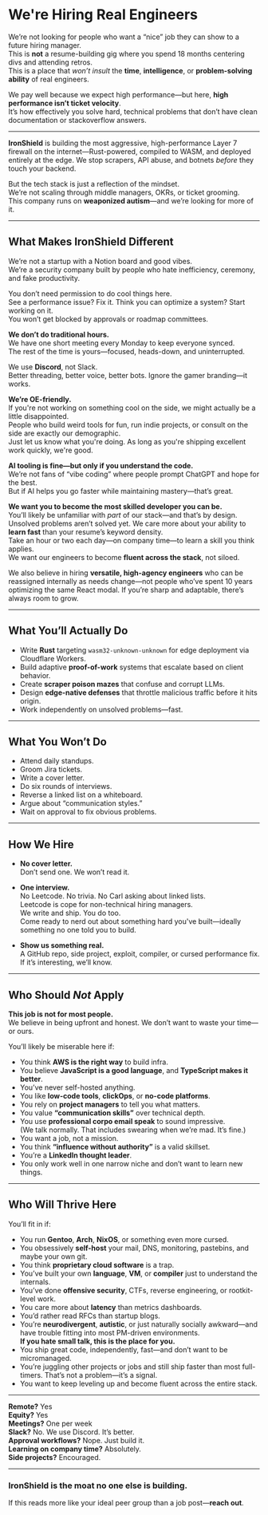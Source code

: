 # We're Hiring Real Engineers
We’re not looking for people who want a “nice” job they can show to a future hiring manager.  
This is **not** a resume-building gig where you spend 18 months centering divs and attending retros.  
This is a place that *won’t insult* the **time**, **intelligence**, or **problem-solving ability** of real engineers.

We pay well because we expect high performance—but here, **high performance isn’t ticket velocity**.  
It’s how effectively you solve hard, technical problems that don’t have clean documentation or stackoverflow answers.

---

**IronShield** is building the most aggressive, high-performance Layer 7 firewall on the internet—Rust-powered, compiled to WASM, and deployed entirely at the edge. We stop scrapers, API abuse, and botnets *before* they touch your backend.

But the tech stack is just a reflection of the mindset.  
We’re not scaling through middle managers, OKRs, or ticket grooming.  
This company runs on **weaponized autism**—and we’re looking for more of it.

---

## What Makes IronShield Different

We’re not a startup with a Notion board and good vibes.  
We’re a security company built by people who hate inefficiency, ceremony, and fake productivity.

You don’t need permission to do cool things here.  
See a performance issue? Fix it. Think you can optimize a system? Start working on it.  
You won’t get blocked by approvals or roadmap committees.

**We don’t do traditional hours.**  
We have one short meeting every Monday to keep everyone synced.  
The rest of the time is yours—focused, heads-down, and uninterrupted.

We use **Discord**, not Slack.  
Better threading, better voice, better bots. Ignore the gamer branding—it works.

**We’re OE-friendly.**  
If you're not working on something cool on the side, we might actually be a little disappointed.  
People who build weird tools for fun, run indie projects, or consult on the side are exactly our demographic.  
Just let us know what you're doing. As long as you're shipping excellent work quickly, we're good.

**AI tooling is fine—but only if you understand the code.**  
We’re not fans of “vibe coding” where people prompt ChatGPT and hope for the best.  
But if AI helps you go faster while maintaining mastery—that’s great.

**We want you to become the most skilled developer you can be.**  
You’ll likely be unfamiliar with *part* of our stack—and that’s by design.  
Unsolved problems aren’t solved yet. We care more about your ability to **learn fast** than your resume’s keyword density.  
Take an hour or two each day—on company time—to learn a skill you think applies.  
We want our engineers to become **fluent across the stack**, not siloed.

We also believe in hiring **versatile, high-agency engineers** who can be reassigned internally as needs change—not people who’ve spent 10 years optimizing the same React modal. If you’re sharp and adaptable, there’s always room to grow.

---

## What You’ll Actually Do

- Write **Rust** targeting `wasm32-unknown-unknown` for edge deployment via Cloudflare Workers.
- Build adaptive **proof-of-work** systems that escalate based on client behavior.
- Create **scraper poison mazes** that confuse and corrupt LLMs.
- Design **edge-native defenses** that throttle malicious traffic before it hits origin.
- Work independently on unsolved problems—fast.

---

## What You Won’t Do

- Attend daily standups.
- Groom Jira tickets.
- Write a cover letter.
- Do six rounds of interviews.
- Reverse a linked list on a whiteboard.
- Argue about “communication styles.”
- Wait on approval to fix obvious problems.

---

## How We Hire

- **No cover letter.**  
  Don’t send one. We won’t read it.

- **One interview.**  
  No Leetcode. No trivia. No Carl asking about linked lists.  
  Leetcode is cope for non-technical hiring managers.  
  We write and ship. You do too.  
  Come ready to nerd out about something hard you've built—ideally something no one told you to build.

- **Show us something real.**  
  A GitHub repo, side project, exploit, compiler, or cursed performance fix.  
  If it’s interesting, we’ll know.

---

## Who Should *Not* Apply

**This job is not for most people.**  
We believe in being upfront and honest. We don’t want to waste your time—or ours.

You’ll likely be miserable here if:

- You think **AWS is the right way** to build infra.
- You believe **JavaScript is a good language**, and **TypeScript makes it better**.
- You’ve never self-hosted anything.
- You like **low-code tools**, **clickOps**, or **no-code platforms**.
- You rely on **project managers** to tell you what matters.
- You value **“communication skills”** over technical depth.
- You use **professional corpo email speak** to sound impressive.  
  (We talk normally. That includes swearing when we’re mad. It’s fine.)
- You want a job, not a mission.
- You think **“influence without authority”** is a valid skillset.
- You’re a **LinkedIn thought leader**.
- You only work well in one narrow niche and don’t want to learn new things.

---

## Who Will Thrive Here

You’ll fit in if:

- You run **Gentoo**, **Arch**, **NixOS**, or something even more cursed.
- You obsessively **self-host** your mail, DNS, monitoring, pastebins, and maybe your own git.
- You think **proprietary cloud software** is a trap.
- You’ve built your own **language**, **VM**, or **compiler** just to understand the internals.
- You’ve done **offensive security**, CTFs, reverse engineering, or rootkit-level work.
- You care more about **latency** than metrics dashboards.
- You’d rather read RFCs than startup blogs.
- You’re **neurodivergent**, **autistic**, or just naturally socially awkward—and have trouble fitting into most PM-driven environments.  
  **If you hate small talk, this is the place for you.**
- You ship great code, independently, fast—and don’t want to be micromanaged.
- You’re juggling other projects or jobs and still ship faster than most full-timers. That’s not a problem—it’s a signal.
- You want to keep leveling up and become fluent across the entire stack.

---

**Remote?** Yes  
**Equity?** Yes  
**Meetings?** One per week  
**Slack?** No. We use Discord. It’s better.  
**Approval workflows?** Nope. Just build it.  
**Learning on company time?** Absolutely.  
**Side projects?** Encouraged.

---

### IronShield is the moat no one else is building.  
If this reads more like your ideal peer group than a job post—**reach out**.